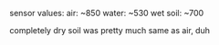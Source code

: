 
sensor values:
air: ~850
water: ~530
wet soil: ~700

completely dry soil was pretty much same as air, duh
